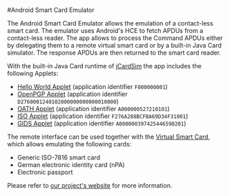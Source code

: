 #Android Smart Card Emulator

The Android Smart Card Emulator allows the emulation of a contact-less smart card.
The emulator uses Android's HCE to fetch APDUs from a contact-less reader.
The app allows to process the Command APDUs either by delegating them to a
remote virtual smart card or by a built-in Java Card simulator. The response
APDUs are then returned to the smart card reader.

With the built-in Java Card runtime of [jCardSim](http://www.jcardsim.org/) the
app includes the following Applets:

- [Hello World Applet](https://github.com/licel/jcardsim/blob/master/src/main/java/com/licel/jcardsim/samples/HelloWorldApplet.java) (application identifier ``F000000001``)
- [OpenPGP Applet](https://developers.yubico.com/ykneo-openpgp/) (application identifier ``D2760001240102000000000000010000``)
- [OATH Applet](https://developers.yubico.com/ykneo-oath/) (application identifier ``A000000527210101``)
- [ISO Applet](http://www.pwendland.net/IsoApplet/) (application identifier ``F276A288BCFBA69D34F31001``)
- [GIDS Applet](https://github.com/vletoux/GidsApplet) (application identifier ``A000000397425446590201``)

The remote interface can be used together with the [Virtual Smart
Card](http://frankmorgner.github.io/vsmartcard/virtualsmartcard/README.html),
which allows emulating the following cards:

- Generic ISO-7816 smart card
- German electronic identity card (nPA)
- Electronic passport

Please refer to [our project's website](http://frankmorgner.github.io/vsmartcard/ACardEmulator/README.html) for more information.
